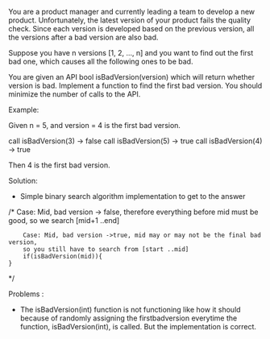 You are a product manager and currently leading a team to develop a new product. Unfortunately, the latest version of your product fails the quality check. Since each version is developed based on the previous version, all the versions after a bad version are also bad.

Suppose you have n versions [1, 2, ..., n] and you want to find out the first bad one, which causes all the following ones to be bad.

You are given an API bool isBadVersion(version) which will return whether version is bad. Implement a function to find the first bad version. You should minimize the number of calls to the API.

Example:

Given n = 5, and version = 4 is the first bad version.

call isBadVersion(3) -> false
call isBadVersion(5) -> true
call isBadVersion(4) -> true

Then 4 is the first bad version. 



Solution:
- Simple binary search algorithm implementation to get to the answer

/*
        Case: Mid, bad version -> false, therefore everything before mid must be good,
        so we search [mid+1 ..end]

        Case: Mid, bad version ->true, mid may or may not be the final bad version,
        so you still have to search from [start ..mid]
        if(isBadVersion(mid)){
    }   
*/

Problems :
- The isBadVersion(int) function is not functioning like how it should because of randomly assigning the firstbadversion everytime the function, isBadVersion(int), is called. But the implementation is correct.

